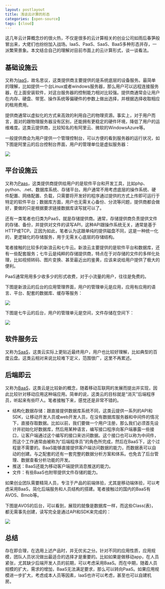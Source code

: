 ```yaml
---
layout: postlayout
title: 浅谈云计算的形态
categories: [open-source]
tags: [cloud]
---
```


这几年云计算概念炒的很火热，不仅是很多的云计算相关的创业公司如雨后春笋般冒出来，大佬们也纷纷加入战场。IaaS、PaaS、SaaS、BaaS多种形态并存，一派繁荣景象。本文结合自己的理解对目前市面上的云计算形式，谈一谈看法。


## 基础设施云

又称为[IaaS](http://baike.baidu.com/link?url=8uL1ErKHaNt4Jviem-QZQGgPGNny4zjMLYXtH3Tt0vmHDpiDJJK2zxsAxfsIhEhLtqwxXw12wkXuNW4L4UyC1q)，故名思议，这类提供商主要提供的是系统底层的设备服务。最简单的理解，比如提供一个台Linux或者windows服务器，那么用户可以远程连接服务器，在上面安装软件，对这台服务器的控制能力相对比较强。提供商通常会让用户在内存、硬盘、带宽、操作系统等偏硬件的参数上做出选择，并根据选择收取相应的租用费用。

提供商通常以虚拟化的方式来高效的利用自己的物理资源。事实上，对于用户而言，面对的跟物理服务器没有区别，还能拥有更稳定的硬件环境，降低了用户的运维难度。这类云提供商，比较知名的有阿里云、微软的WindowsAzure等。

一般提供商会为用户提供一个管理控制台，可以方便的看到服务器的运行状况，如下图是阿里云的后台控制台界面，用户的管理单位是虚拟服务器：

![](http://7d9ov8.com1.z0.glb.clouddn.com/cloud-aliyun.png)

## 平台设施云

又称为[Paas](http://baike.baidu.com/link?url=8uL1ErKHaNt4Jviem-QZQGgPGNny4zjMLYXtH3Tt0vmHDpiDJJK2zxsAxfsIhEhLtqwxXw12wkXuNW4L4UyC1q)，这类提供商提供给用户的是软件平台和开发工具，比如php、python、.net、数据库系统、存储平台。用户通常不用考虑底层的操作系统、硬件配置、网络配置、负载，只需要将开发好的程序通过提供的方式上传即可运行于特定的软件平台；数据库方面，用户也无需关心备份、分流等问题，提供商都会做好，要做的只是根据要求链接数据库读写就可以了。

还有一类笔者也归类为PaaS，就是存储提供商。通常，存储提供商负责提供文件的存储、备份，并提供对文件的读写API，这种API跟操作系统无关，通常是基于HTTP或TCP。正因为如此，笔者认为这跟单纯的提供磁盘不同，这是一种统一化的，更逻辑化的存储服务，用于无需关心底层的存储结构。

笔者接触的比较多的新浪云和七牛云。新浪云主要提供的是软件平台和数据库，还有一些配套服务；七牛云是纯粹的存储提供商，特点在于对存储的文件的多样化处理，比如视频转码、图片变换、甚至最近出的鉴黄，应该来说给用户提供了极大的便利。

PaaS通常用用多少收多少的形式收费，对于小流量的用户，往往是免费的。

下图是新浪云的后台的应用管理界面，用户的管理单元是应用，应用有应用的语言、平台、配套的数据库、缓存等服务：

![](http://7d9ov8.com1.z0.glb.clouddn.com/cloud-sae.png)

下图是七牛云的后台，用户的管理单元是空间，文件存储在空间下：

![](http://7d9ov8.com1.z0.glb.clouddn.com/cloud-qiniu.png)

## 软件服务云

又称为[SaaS](http://baike.baidu.com/link?url=8uL1ErKHaNt4Jviem-QZQGgPGNny4zjMLYXtH3Tt0vmHDpiDJJK2zxsAxfsIhEhLtqwxXw12wkXuNW4L4UyC1q)，这类云实际上更贴近最终用户，用户也比较好理解，比如典型的百度云盘。这类云相对来说比较难下定义，范围很广，这里不再累述。


## 后端即云

又称为[BaaS](http://baike.baidu.com/link?url=8uL1ErKHaNt4Jviem-QZQGgPGNny4zjMLYXtH3Tt0vmHDpiDJJK2zxsAxfsIhEhLtqwxXw12wkXuNW4L4UyC1q)，这类云是比较新的概念，随着移动互联网的发展而提出并实现，因此比较针对移动应用这种端应用。简单的说，这类云的目标就是“消灭”后端程序员，听起来有些吓人。笔者接触下来，感觉还是非常不错的。

- 结构化数据存储：跟直接提供数据库系统不同，这类云提供一系列的API和SDK，让移动开发人员或web开发人员，在没有数据库服务器和中间件的情况下，直接存取数据。比如以前，我们要做一个用户注册，那么我们必须首先设计并初始化好数据库，然后用某种语言，编写接口程序向客户端暴露一些接口，让客户端通过这个编写的接口来访问数据。这个接口也可以称为中间件，而这个工作通常由被称为“后端程序员”的角色所完成，然后在BaaS下，这个过程是不需要的。BaaS能够直接提供客户端访问数据的能力，而数据表可以自动的创建。与之配套的还有一套完整的数据分析方案和体系。也免去了后台管理、数据查看分析功能的开发。
- 推送：BaaS还能为移动客户端提供消息推送的能力。
- 文件：有些BaaS也附带提供文件存储的能力。

如果创业团队需要精简人员，专注于产品的前端体验，尤其是移动端体验，可以考虑采用BaaS，简化后端服务和人员结构的搭建。笔者接触过的国内的BaaS有AVOS、Bmob等。

下图是AVOS的后台，可以看到，展现的就像是数据库一样，而这些Class(表)，都无需事先创建，读写完全是通过API和SDK来完成的：

![](http://7d9ov8.com1.z0.glb.clouddn.com/cloud-avos.png)


## 总结

存在即合理，在选用上述产品时，并无优劣之分。针对不同的应用性质，应用规模，团队人员状况做出最适合的选择才是重要的。比如如果是做移动app，在人员紧张，尤其缺少后端开发人员的前期，可以考虑采用BaaS。而在中期，随着人员规模的扩大，需求的增加，BaaS无法满足要求，那么可以转向PaaS。如果应用规模进一步扩大，考虑成本人员等因素，IaaS也许可以考虑，甚至也可以自建机房。




